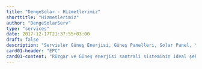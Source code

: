 ```yaml
---
title: "DengeSolar - Hizmetlerimiz"
shorttitle: "Hizmetlerimiz"
author: "DengeSolarServ"
type: "services"
date: 2017-12-17T21:37:55+03:00
draft: false
description: "Servisler Güneş Enerjisi, Güneş Panelleri, Solar Panel, Yenilenebilir Enerji, Rüzgar Enerjisi"
card01-header: "EPC"
card01-content: "Rüzgar ve Güneş enerjisi santrali sisteminin ideal şekilde tasarımı, planlanması, iş takvimi dahilinde işlerin yürütülmesi ve tesisin zamanında teslim edilerek devreye alınması konularında EPC olarak bilinen Mühendislik, Tedarik, Planlama, Lojistik, İnşaat ve Kurulum hizmetlerini sunmaktayız."
---
```

